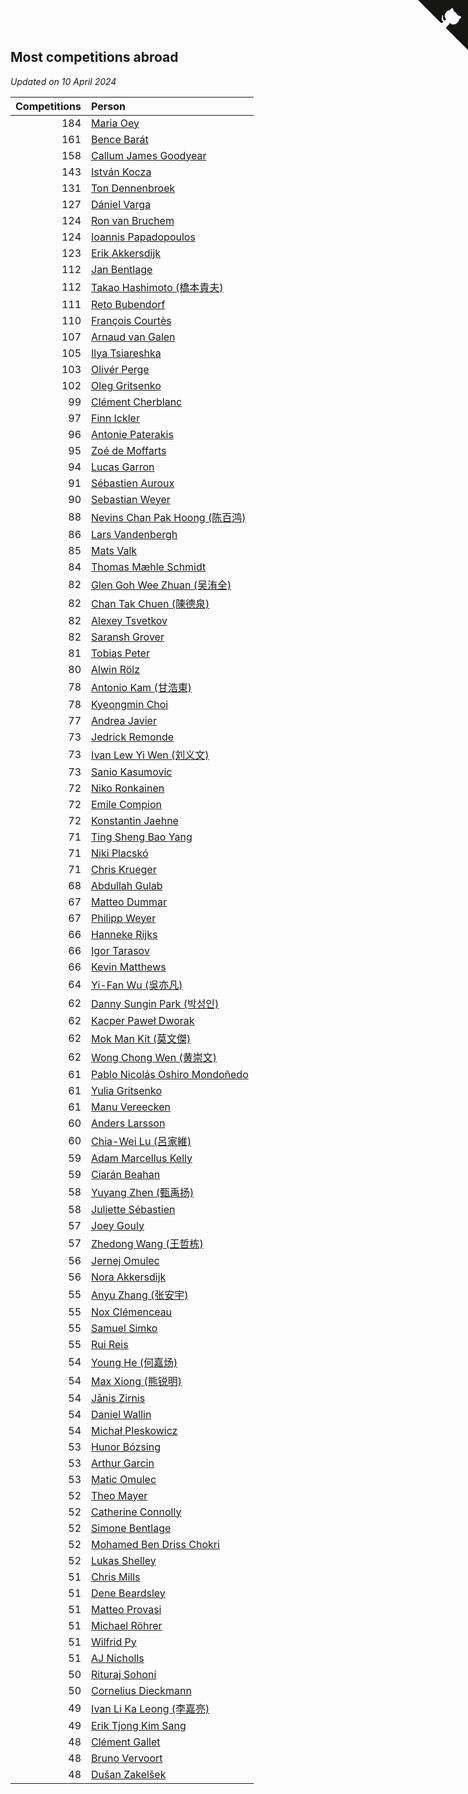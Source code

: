 ## Most competitions abroad

*Updated on 10 April 2024*

| Competitions | Person |
| ---: | :--- |
| 184 | [Maria Oey](https://www.worldcubeassociation.org/persons/2007OEYM01) |
| 161 | [Bence Barát](https://www.worldcubeassociation.org/persons/2008BARA01) |
| 158 | [Callum James Goodyear](https://www.worldcubeassociation.org/persons/2012GOOD02) |
| 143 | [István Kocza](https://www.worldcubeassociation.org/persons/2005KOCZ01) |
| 131 | [Ton Dennenbroek](https://www.worldcubeassociation.org/persons/2003DENN01) |
| 127 | [Dániel Varga](https://www.worldcubeassociation.org/persons/2008VARG01) |
| 124 | [Ron van Bruchem](https://www.worldcubeassociation.org/persons/2003BRUC01) |
| 124 | [Ioannis Papadopoulos](https://www.worldcubeassociation.org/persons/2013PAPA01) |
| 123 | [Erik Akkersdijk](https://www.worldcubeassociation.org/persons/2005AKKE01) |
| 112 | [Jan Bentlage](https://www.worldcubeassociation.org/persons/2010BENT01) |
| 112 | [Takao Hashimoto (橋本貴夫)](https://www.worldcubeassociation.org/persons/2007HASH01) |
| 111 | [Reto Bubendorf](https://www.worldcubeassociation.org/persons/2012BUBE01) |
| 110 | [François Courtès](https://www.worldcubeassociation.org/persons/2008COUR01) |
| 107 | [Arnaud van Galen](https://www.worldcubeassociation.org/persons/2006GALE01) |
| 105 | [Ilya Tsiareshka](https://www.worldcubeassociation.org/persons/2012TERE01) |
| 103 | [Olivér Perge](https://www.worldcubeassociation.org/persons/2007PERG01) |
| 102 | [Oleg Gritsenko](https://www.worldcubeassociation.org/persons/2011GRIT01) |
| 99 | [Clément Cherblanc](https://www.worldcubeassociation.org/persons/2014CHER05) |
| 97 | [Finn Ickler](https://www.worldcubeassociation.org/persons/2012ICKL01) |
| 96 | [Antonie Paterakis](https://www.worldcubeassociation.org/persons/2012PATE01) |
| 95 | [Zoé de Moffarts](https://www.worldcubeassociation.org/persons/2010MOFF02) |
| 94 | [Lucas Garron](https://www.worldcubeassociation.org/persons/2006GARR01) |
| 91 | [Sébastien Auroux](https://www.worldcubeassociation.org/persons/2008AURO01) |
| 90 | [Sebastian Weyer](https://www.worldcubeassociation.org/persons/2010WEYE02) |
| 88 | [Nevins Chan Pak Hoong (陈百鸿)](https://www.worldcubeassociation.org/persons/2010CHAN20) |
| 86 | [Lars Vandenbergh](https://www.worldcubeassociation.org/persons/2003VAND01) |
| 85 | [Mats Valk](https://www.worldcubeassociation.org/persons/2007VALK01) |
| 84 | [Thomas Mæhle Schmidt](https://www.worldcubeassociation.org/persons/2013SCHM02) |
| 82 | [Glen Goh Wee Zhuan (吴洧全)](https://www.worldcubeassociation.org/persons/2015ZHUA01) |
| 82 | [Chan Tak Chuen (陳德泉)](https://www.worldcubeassociation.org/persons/2007CHUE01) |
| 82 | [Alexey Tsvetkov](https://www.worldcubeassociation.org/persons/2017TSVE02) |
| 82 | [Saransh Grover](https://www.worldcubeassociation.org/persons/2014GROV01) |
| 81 | [Tobias Peter](https://www.worldcubeassociation.org/persons/2014PETE03) |
| 80 | [Alwin Rölz](https://www.worldcubeassociation.org/persons/2016ROLZ01) |
| 78 | [Antonio Kam (甘浩東)](https://www.worldcubeassociation.org/persons/2017TUNG13) |
| 78 | [Kyeongmin Choi](https://www.worldcubeassociation.org/persons/2017CHOI07) |
| 77 | [Andrea Javier](https://www.worldcubeassociation.org/persons/2010JAVI01) |
| 73 | [Jedrick Remonde](https://www.worldcubeassociation.org/persons/2008REMO01) |
| 73 | [Ivan Lew Yi Wen (刘义文)](https://www.worldcubeassociation.org/persons/2012WENI01) |
| 73 | [Sanio Kasumovic](https://www.worldcubeassociation.org/persons/2009KASU01) |
| 72 | [Niko Ronkainen](https://www.worldcubeassociation.org/persons/2010RONK01) |
| 72 | [Emile Compion](https://www.worldcubeassociation.org/persons/2007COMP01) |
| 72 | [Konstantin Jaehne](https://www.worldcubeassociation.org/persons/2015JAEH01) |
| 71 | [Ting Sheng Bao Yang](https://www.worldcubeassociation.org/persons/2008BAOY01) |
| 71 | [Niki Placskó](https://www.worldcubeassociation.org/persons/2008PLAC01) |
| 71 | [Chris Krueger](https://www.worldcubeassociation.org/persons/2006KRUE01) |
| 68 | [Abdullah Gulab](https://www.worldcubeassociation.org/persons/2014GULA02) |
| 67 | [Matteo Dummar](https://www.worldcubeassociation.org/persons/2017DUMM01) |
| 67 | [Philipp Weyer](https://www.worldcubeassociation.org/persons/2010WEYE01) |
| 66 | [Hanneke Rijks](https://www.worldcubeassociation.org/persons/2008RIJK01) |
| 66 | [Igor Tarasov](https://www.worldcubeassociation.org/persons/2016TARA04) |
| 66 | [Kevin Matthews](https://www.worldcubeassociation.org/persons/2010MATT02) |
| 64 | [Yi-Fan Wu (吳亦凡)](https://www.worldcubeassociation.org/persons/2010WUIF01) |
| 62 | [Danny Sungin Park (박성인)](https://www.worldcubeassociation.org/persons/2015PARK13) |
| 62 | [Kacper Paweł Dworak](https://www.worldcubeassociation.org/persons/2020DWOR01) |
| 62 | [Mok Man Kit (莫文傑)](https://www.worldcubeassociation.org/persons/2009KITM01) |
| 62 | [Wong Chong Wen (黄崇文)](https://www.worldcubeassociation.org/persons/2014WENW01) |
| 61 | [Pablo Nicolás Oshiro Mondoñedo](https://www.worldcubeassociation.org/persons/2010MOND01) |
| 61 | [Yulia Gritsenko](https://www.worldcubeassociation.org/persons/2012SIDO01) |
| 61 | [Manu Vereecken](https://www.worldcubeassociation.org/persons/2010VERE01) |
| 60 | [Anders Larsson](https://www.worldcubeassociation.org/persons/2003LARS01) |
| 60 | [Chia-Wei Lu (呂家維)](https://www.worldcubeassociation.org/persons/2007LUCH01) |
| 59 | [Adam Marcellus Kelly](https://www.worldcubeassociation.org/persons/2016KELL10) |
| 59 | [Ciarán Beahan](https://www.worldcubeassociation.org/persons/2012BEAH01) |
| 58 | [Yuyang Zhen (甄禹扬)](https://www.worldcubeassociation.org/persons/2013ZHEN11) |
| 58 | [Juliette Sébastien](https://www.worldcubeassociation.org/persons/2014SEBA01) |
| 57 | [Joey Gouly](https://www.worldcubeassociation.org/persons/2007GOUL01) |
| 57 | [Zhedong Wang (王哲栋)](https://www.worldcubeassociation.org/persons/2015WANG83) |
| 56 | [Jernej Omulec](https://www.worldcubeassociation.org/persons/2010OMUL01) |
| 56 | [Nora Akkersdijk](https://www.worldcubeassociation.org/persons/2009CHRI03) |
| 55 | [Anyu Zhang (张安宇)](https://www.worldcubeassociation.org/persons/2012ZHAN08) |
| 55 | [Nox Clémenceau](https://www.worldcubeassociation.org/persons/2015CLEM03) |
| 55 | [Samuel Simko](https://www.worldcubeassociation.org/persons/2016SIMK01) |
| 55 | [Rui Reis](https://www.worldcubeassociation.org/persons/2015REIS02) |
| 54 | [Young He (何嘉炀)](https://www.worldcubeassociation.org/persons/2014HEYO01) |
| 54 | [Max Xiong (熊锐明)](https://www.worldcubeassociation.org/persons/2015XION03) |
| 54 | [Jānis Zirnis](https://www.worldcubeassociation.org/persons/2013ZIRN01) |
| 54 | [Daniel Wallin](https://www.worldcubeassociation.org/persons/2013WALL03) |
| 54 | [Michał Pleskowicz](https://www.worldcubeassociation.org/persons/2009PLES01) |
| 53 | [Hunor Bózsing](https://www.worldcubeassociation.org/persons/2009BOZS01) |
| 53 | [Arthur Garcin](https://www.worldcubeassociation.org/persons/2014GARC27) |
| 53 | [Matic Omulec](https://www.worldcubeassociation.org/persons/2010OMUL02) |
| 52 | [Theo Mayer](https://www.worldcubeassociation.org/persons/2012MAYE01) |
| 52 | [Catherine Connolly](https://www.worldcubeassociation.org/persons/2017CONN04) |
| 52 | [Simone Bentlage](https://www.worldcubeassociation.org/persons/2014OHLE01) |
| 52 | [Mohamed Ben Driss Chokri](https://www.worldcubeassociation.org/persons/2015CHOK01) |
| 52 | [Lukas Shelley](https://www.worldcubeassociation.org/persons/2016SHEL03) |
| 51 | [Chris Mills](https://www.worldcubeassociation.org/persons/2014MILL04) |
| 51 | [Dene Beardsley](https://www.worldcubeassociation.org/persons/2009BEAR01) |
| 51 | [Matteo Provasi](https://www.worldcubeassociation.org/persons/2009PROV01) |
| 51 | [Michael Röhrer](https://www.worldcubeassociation.org/persons/2009ROHR01) |
| 51 | [Wilfrid Py](https://www.worldcubeassociation.org/persons/2016PYWI01) |
| 51 | [AJ Nicholls](https://www.worldcubeassociation.org/persons/2015NICH04) |
| 50 | [Rituraj Sohoni](https://www.worldcubeassociation.org/persons/2012SOHO01) |
| 50 | [Cornelius Dieckmann](https://www.worldcubeassociation.org/persons/2009DIEC01) |
| 49 | [Ivan Li Ka Leong (李嘉亮)](https://www.worldcubeassociation.org/persons/2015LEON02) |
| 49 | [Erik Tjong Kim Sang](https://www.worldcubeassociation.org/persons/2018SANG01) |
| 48 | [Clément Gallet](https://www.worldcubeassociation.org/persons/2004GALL02) |
| 48 | [Bruno Vervoort](https://www.worldcubeassociation.org/persons/2011VERV01) |
| 48 | [Dušan Zakelšek](https://www.worldcubeassociation.org/persons/2012ZAKE02) |


<a href="https://github.com/jonatanklosko/wca_statistics" class="github-corner" aria-label="View source on Github"><svg width="80" height="80" viewBox="0 0 250 250" style="fill:#151513; color:#fff; position: absolute; top: 0; border: 0; right: 0;" aria-hidden="true"><path d="M0,0 L115,115 L130,115 L142,142 L250,250 L250,0 Z"></path><path d="M128.3,109.0 C113.8,99.7 119.0,89.6 119.0,89.6 C122.0,82.7 120.5,78.6 120.5,78.6 C119.2,72.0 123.4,76.3 123.4,76.3 C127.3,80.9 125.5,87.3 125.5,87.3 C122.9,97.6 130.6,101.9 134.4,103.2" fill="currentColor" style="transform-origin: 130px 106px;" class="octo-arm"></path><path d="M115.0,115.0 C114.9,115.1 118.7,116.5 119.8,115.4 L133.7,101.6 C136.9,99.2 139.9,98.4 142.2,98.6 C133.8,88.0 127.5,74.4 143.8,58.0 C148.5,53.4 154.0,51.2 159.7,51.0 C160.3,49.4 163.2,43.6 171.4,40.1 C171.4,40.1 176.1,42.5 178.8,56.2 C183.1,58.6 187.2,61.8 190.9,65.4 C194.5,69.0 197.7,73.2 200.1,77.6 C213.8,80.2 216.3,84.9 216.3,84.9 C212.7,93.1 206.9,96.0 205.4,96.6 C205.1,102.4 203.0,107.8 198.3,112.5 C181.9,128.9 168.3,122.5 157.7,114.1 C157.9,116.9 156.7,120.9 152.7,124.9 L141.0,136.5 C139.8,137.7 141.6,141.9 141.8,141.8 Z" fill="currentColor" class="octo-body"></path></svg></a><style>.github-corner:hover .octo-arm{animation:octocat-wave 560ms ease-in-out}@keyframes octocat-wave{0%,100%{transform:rotate(0)}20%,60%{transform:rotate(-25deg)}40%,80%{transform:rotate(10deg)}}@media (max-width:500px){.github-corner:hover .octo-arm{animation:none}.github-corner .octo-arm{animation:octocat-wave 560ms ease-in-out}}</style>
